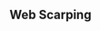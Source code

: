 ## Web Scarping 
  
  
     
 
    
    
      
        
         
       
    
    
      
  
  
 
 
 
 

